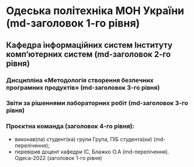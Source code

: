 # Одеська політехніка МОН України (md-заголовок 1-го рівня)
## Кафедра інформаційних систем Інституту комп’ютерних систем (md-заголовок 2-го рівня)
### Дисципліна «Методологія створення безпечних програмних продуктів» (md-заголовок 3-го рівня)
### Звіти за рішеннями лабораторних робіт (md-заголовок 3-го рівня)
### Проєктна команда (заголовок 4-го рівня):
- виконав(ла) студент(ка) групи Група, ПІБ студента(ки) (md-перелічення);
- перевірив доцент кафедри ІС, Блажко О.А (md-перелічення).
Одеса-2022 (заголовок 1-го рівня)
